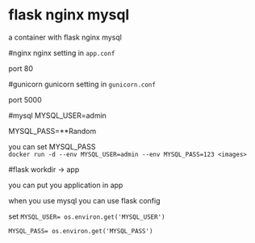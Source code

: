 # flask nginx mysql 
a container with  flask nginx mysql 

#nginx
nginx setting in `app.conf `

port 80

#gunicorn
gunicorn setting in `gunicorn.conf `

port 5000

#mysql 
MYSQL_USER=admin

MYSQL_PASS=**Random

you can set MYSQL_PASS  
`docker run -d --env MYSQL_USER=admin --env MYSQL_PASS=123 <images>`

#flask
workdir -> app 

you can  put you application in app 

when you  use mysql you can use flask config 

set 
`MYSQL_USER= os.environ.get('MYSQL_USER')`

`MYSQL_PASS= os.environ.get('MYSQL_PASS')`
